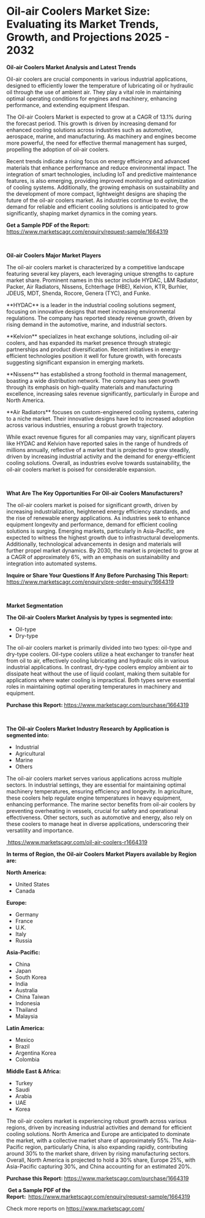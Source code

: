 <p><h1>Oil-air Coolers Market Size: Evaluating its Market Trends, Growth, and Projections 2025 - 2032</h1></p><p><strong>Oil-air Coolers Market Analysis and Latest Trends</strong></p>
<p><p>Oil-air coolers are crucial components in various industrial applications, designed to efficiently lower the temperature of lubricating oil or hydraulic oil through the use of ambient air. They play a vital role in maintaining optimal operating conditions for engines and machinery, enhancing performance, and extending equipment lifespan.</p><p>The Oil-air Coolers Market is expected to grow at a CAGR of 13.1% during the forecast period. This growth is driven by increasing demand for enhanced cooling solutions across industries such as automotive, aerospace, marine, and manufacturing. As machinery and engines become more powerful, the need for effective thermal management has surged, propelling the adoption of oil-air coolers.</p><p>Recent trends indicate a rising focus on energy efficiency and advanced materials that enhance performance and reduce environmental impact. The integration of smart technologies, including IoT and predictive maintenance features, is also emerging, providing improved monitoring and optimization of cooling systems. Additionally, the growing emphasis on sustainability and the development of more compact, lightweight designs are shaping the future of the oil-air coolers market. As industries continue to evolve, the demand for reliable and efficient cooling solutions is anticipated to grow significantly, shaping market dynamics in the coming years.</p></p>
<p><strong>Get a Sample PDF of the Report:&nbsp;</strong> <a href="https://www.marketscagr.com/enquiry/request-sample/1664319?utm_campaign=1905&utm_medium=2&utm_source=Github&utm_content=ia&utm_term=23032025&utm_id=oil-air-coolers">https://www.marketscagr.com/enquiry/request-sample/1664319</a></p>
<p>&nbsp;</p>
<p><strong>Oil-air Coolers Major Market Players</strong></p>
<p><p>The oil-air coolers market is characterized by a competitive landscape featuring several key players, each leveraging unique strengths to capture market share. Prominent names in this sector include HYDAC, L&M Radiator, Packer, Air Radiators, Nissens, Echterhage (HBE), Kelvion, KTR, Burhler, JDEUS, MDT, Shenda, Rocore, Genera (TYC), and Funke.</p><p>**HYDAC** is a leader in the industrial cooling solutions segment, focusing on innovative designs that meet increasing environmental regulations. The company has reported steady revenue growth, driven by rising demand in the automotive, marine, and industrial sectors. </p><p>**Kelvion** specializes in heat exchange solutions, including oil-air coolers, and has expanded its market presence through strategic partnerships and product diversification. Recent initiatives in energy-efficient technologies position it well for future growth, with forecasts suggesting significant expansion in emerging markets.</p><p>**Nissens** has established a strong foothold in thermal management, boasting a wide distribution network. The company has seen growth through its emphasis on high-quality materials and manufacturing excellence, increasing sales revenue significantly, particularly in Europe and North America.</p><p>**Air Radiators** focuses on custom-engineered cooling systems, catering to a niche market. Their innovative designs have led to increased adoption across various industries, ensuring a robust growth trajectory.</p><p>While exact revenue figures for all companies may vary, significant players like HYDAC and Kelvion have reported sales in the range of hundreds of millions annually, reflective of a market that is projected to grow steadily, driven by increasing industrial activity and the demand for energy-efficient cooling solutions. Overall, as industries evolve towards sustainability, the oil-air coolers market is poised for considerable expansion.</p></p>
<p>&nbsp;</p>
<p><strong>What Are The Key Opportunities For Oil-air Coolers Manufacturers?</strong></p>
<p><p>The oil-air coolers market is poised for significant growth, driven by increasing industrialization, heightened energy efficiency standards, and the rise of renewable energy applications. As industries seek to enhance equipment longevity and performance, demand for efficient cooling solutions is surging. Emerging markets, particularly in Asia-Pacific, are expected to witness the highest growth due to infrastructural developments. Additionally, technological advancements in design and materials will further propel market dynamics. By 2030, the market is projected to grow at a CAGR of approximately 6%, with an emphasis on sustainability and integration into automated systems.</p></p>
<p><strong>Inquire or Share Your Questions If Any Before Purchasing This Report:</strong> <a href="https://www.marketscagr.com/enquiry/pre-order-enquiry/1664319?utm_campaign=1905&utm_medium=2&utm_source=Github&utm_content=ia&utm_term=23032025&utm_id=oil-air-coolers">https://www.marketscagr.com/enquiry/pre-order-enquiry/1664319</a></p>
<p>&nbsp;</p>
<p><strong>Market Segmentation</strong></p>
<p><strong>The Oil-air Coolers Market Analysis by types is segmented into:</strong></p>
<p><ul><li>Oil-type</li><li>Dry-type</li></ul></p>
<p><p>The oil-air coolers market is primarily divided into two types: oil-type and dry-type coolers. Oil-type coolers utilize a heat exchanger to transfer heat from oil to air, effectively cooling lubricating and hydraulic oils in various industrial applications. In contrast, dry-type coolers employ ambient air to dissipate heat without the use of liquid coolant, making them suitable for applications where water cooling is impractical. Both types serve essential roles in maintaining optimal operating temperatures in machinery and equipment.</p></p>
<p><strong>Purchase this Report:&nbsp;</strong><a href="https://www.marketscagr.com/purchase/1664319?utm_campaign=1905&utm_medium=2&utm_source=Github&utm_content=ia&utm_term=23032025&utm_id=oil-air-coolers">https://www.marketscagr.com/purchase/1664319</a></p>
<p>&nbsp;</p>
<p><strong>The Oil-air Coolers Market Industry Research by Application is segmented into:</strong></p>
<p><ul><li>Industrial</li><li>Agricultural</li><li>Marine</li><li>Others</li></ul></p>
<p><p>The oil-air coolers market serves various applications across multiple sectors. In industrial settings, they are essential for maintaining optimal machinery temperatures, ensuring efficiency and longevity. In agriculture, these coolers help regulate engine temperatures in heavy equipment, enhancing performance. The marine sector benefits from oil-air coolers by preventing overheating in vessels, crucial for safety and operational effectiveness. Other sectors, such as automotive and energy, also rely on these coolers to manage heat in diverse applications, underscoring their versatility and importance.</p></p>
<p><a href="https://www.marketscagr.com/oil-air-coolers-r1664319?utm_campaign=1905&utm_medium=2&utm_source=Github&utm_content=ia&utm_term=23032025&utm_id=oil-air-coolers">&nbsp;https://www.marketscagr.com/oil-air-coolers-r1664319</a></p>
<p><strong>In terms of Region, the Oil-air Coolers Market Players available by Region are:</strong></p>
<p>
    <p> <strong> North America: </strong>
        <ul>
            <li>United States</li>
            <li>Canada</li>
        </ul>
        </p> 
    <p> <strong> Europe: </strong>
        <ul>
            <li>Germany</li>
            <li>France</li>
            <li>U.K.</li>
            <li>Italy</li>
            <li>Russia</li>
        </ul>
        </p> 
    <p> <strong> Asia-Pacific: </strong>
        <ul>
            <li>China</li>
            <li>Japan</li>
            <li>South Korea</li>
            <li>India</li>
            <li>Australia</li>
            <li>China Taiwan</li>
            <li>Indonesia</li>
            <li>Thailand</li>
            <li>Malaysia</li>
        </ul>
        </p> 
    <p> <strong> Latin America: </strong>
        <ul>
            <li>Mexico</li>
            <li>Brazil</li>
            <li>Argentina Korea</li>
            <li>Colombia</li>
        </ul>
        </p> 
    <p> <strong> Middle East & Africa: </strong>
        <ul>
            <li>Turkey</li>
            <li>Saudi</li>
            <li>Arabia</li>
            <li>UAE</li>
            <li>Korea</li>
        </ul>
    </p>
    </p>
<p><p>The oil-air coolers market is experiencing robust growth across various regions, driven by increasing industrial activities and demand for efficient cooling solutions. North America and Europe are anticipated to dominate the market, with a collective market share of approximately 55%. The Asia-Pacific region, particularly China, is also expanding rapidly, contributing around 30% to the market share, driven by rising manufacturing sectors. Overall, North America is projected to hold a 30% share, Europe 25%, with Asia-Pacific capturing 30%, and China accounting for an estimated 20%.</p></p>
<p><strong>Purchase this Report: </strong><a href="https://www.marketscagr.com/purchase/1664319?utm_campaign=1905&utm_medium=2&utm_source=Github&utm_content=ia&utm_term=23032025&utm_id=oil-air-coolers">https://www.marketscagr.com/purchase/1664319</a></p>
<p>&nbsp;<strong>Get a Sample PDF of the Report:&nbsp;&nbsp;</strong><a href="https://www.marketscagr.com/enquiry/request-sample/1664319?utm_campaign=1905&utm_medium=2&utm_source=Github&utm_content=ia&utm_term=23032025&utm_id=oil-air-coolers">https://www.marketscagr.com/enquiry/request-sample/1664319</a></p>
<p><strong></strong></p>
<p>Check more reports on <a href="https://www.marketscagr.com/?utm_campaign=1905&utm_medium=2&utm_source=Github&utm_content=ia&utm_term=23032025&utm_id=oil-air-coolers">https://www.marketscagr.com/</a></p>